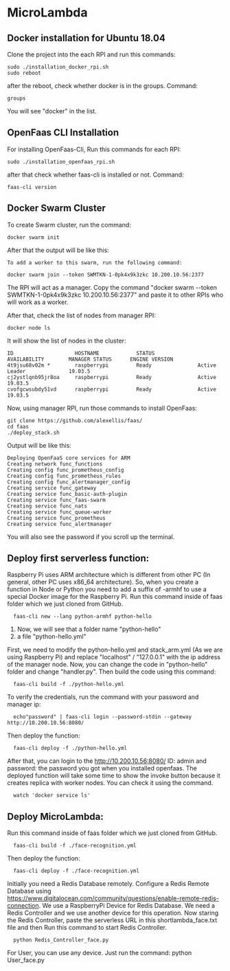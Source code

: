 # MicroLambda

## Docker installation for Ubuntu 18.04
Clone the project into the each RPI and run this commands:

    sudo ./installation_docker_rpi.sh
    sudo reboot

after the reboot, check whether docker is in the groups. Command:

    groups

You will see "docker" in the list.

## OpenFaas CLI Installation
For installing OpenFaas-Cli, Run this commands for each RPI:

    sudo ./installation_openfaas_rpi.sh

after that check whether faas-cli is installed or not. Command:

    faas-cli version


## Docker Swarm Cluster
To create Swarm cluster, run the command:

    docker swarm init

After that the output will be like this:

    To add a worker to this swarm, run the following command:

    docker swarm join --token SWMTKN-1-0pk4x9k3zkc 10.200.10.56:2377

The RPI will act as a manager. Copy the command "docker swarm --token SWMTKN-1-0pk4x9k3zkc 10.200.10.56:2377" and paste it to other RPIs who will work as a worker.

After that, check the list of nodes from manager RPI:

    docker node ls
It will show the list of nodes in the cluster:

    ID                    HOSTNAME            STATUS              AVAILABILITY        MANAGER STATUS      ENGINE VERSION
    4t9jsu68v02m *        raspberrypi         Ready               Active              Leader              19.03.5
    cj2ystlqnb95jr8oa     raspberrypi         Ready               Active                                  19.03.5
    cvofgcwsubdy51vd      raspberrypi         Ready               Active                                  19.03.5

Now, using manager RPI, run those commands to install OpenFaas:

    git clone https://github.com/alexellis/faas/
    cd faas
    ./deploy_stack.sh

Output will be like this:

    Deploying OpenFaaS core services for ARM
    Creating network func_functions
    Creating config func_prometheus_config
    Creating config func_prometheus_rules
    Creating config func_alertmanager_config
    Creating service func_gateway
    Creating service func_basic-auth-plugin
    Creating service func_faas-swarm
    Creating service func_nats
    Creating service func_queue-worker
    Creating service func_prometheus
    Creating service func_alertmanager

You will also see the password if you scroll up the terminal.

## Deploy first serverless function:

Raspberry Pi uses ARM architecture which is different from other PC (In general, other PC uses x86_64 architecture). So, when you create a function in Node or Python you need to add a suffix of -armhf to use a special Docker image for the Raspberry Pi. Run this command inside of faas folder which we just cloned from GitHub.

      faas-cli new --lang python-armhf python-hello

1. Now, we will see that a folder name "python-hello"
2. a file "python-hello.yml"

First, we need to modify the python-hello.yml and stack_arm.yml (As we are using Raspberry Pi) and replace "localhost" / "127.0.0.1" with the ip address of the manager node. Now, you can change the code in "python-hello" folder and change "handler.py". Then build the code using this command:

      faas-cli build -f ./python-hello.yml

To verify the credentials, run the command with your password and manager ip:

      echo"password" | faas-cli login --password-stdin --gateway http://10.200.10.56:8080/

Then deploy the function:

      faas-cli deploy -f ./python-hello.yml

After that, you can login to the http://10.200.10.56:8080/ ID: admin and password: the password you got when you installed openfaas. The deployed function will take some time to show the invoke button because it creates replica with worker nodes. You can check it using the command.

      watch 'docker service ls'


## Deploy MicroLambda:

Run this command inside of faas folder which we just cloned from GitHub.

      faas-cli build -f ./face-recognition.yml

Then deploy the function:

      faas-cli deploy -f ./face-recognition.yml


Initially you need a Redis Database remotely. Configure a Redis Remote Database using https://www.digitalocean.com/community/questions/enable-remote-redis-connection. We use a RaspberryPi Device for Redis Database. We need a Redis Controller and we use another device for this operation. Now staring the Redis Controller, paste the serverless URL in this shortlambda_face.txt file and then Run this command to start Redis Controller.

      python Redis_Controller_face.py

For User, you can use any device. Just run the command:
      python User_face.py

